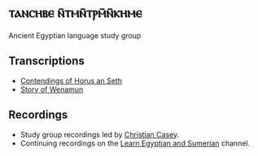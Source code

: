 # ⲧⲁⲛⲥⲏⲃⲉ ⲛ̄ⲧⲙⲛ̄ⲧⲣⲙ̄ⲛ̄ⲕⲏⲙⲉ

Ancient Egyptian language study group

## Transcriptions

- [Contendings of Horus an Seth](hr-st/hr-st.html)
- [Story of Wenamun](wenamun/)

## Recordings

- Study group recordings led by [Christian Casey](https://www.youtube.com/@tansebentmntrmnkeme/playlists).
- Continuing recordings on the [Learn Egyptian and Sumerian](https://www.youtube.com/@learnhieraticsumerian4208/playlists) channel.
